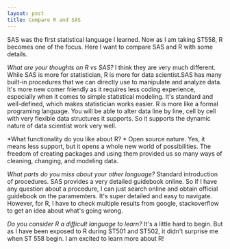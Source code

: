 ```yaml
---
layout: post
title: Compare R and SAS
---
```


SAS was the first statistical language I learned. Now as I am taking ST558, R becomes one of the focus. Here I want to compare SAS and R with some details.

*What are your thoughts on R vs SAS?* 
I think they are very much different. While SAS is more for statistician, R is more for data scientist.SAS has many built-in procedures that we can directly use to manipulate and analyze data. It's more new comer friendly as it requires less coding experience, especially when it comes to simple statistical modeling. It's standard and well-defined, which makes statistician works easier. R is more like a formal programing language. You will be able to alter data line by line, cell by cell with very flexible data structures it supports. So it supports the dynamic nature of data scientist work very well.


*What functionality do you like about R? *
Open source nature. Yes, it means less support, but it opens a whole new world of possibilities. The freedom of creating packages and using them provided us so many ways of cleaning, changing, and modeling data.

*What parts do you miss about your other language?* 
Standard introduction of procedures. SAS provides a very detailed guidebook online. So if I have any question about a procedure, I can just search online and obtain official guidebook on the paramemters. It's super detailed and easy to navigate. However, for R, I have to check multiple results from google, stackoverflow to get an idea about what's going wrong. 

*Do you consider R a difficult language to learn?*
It's a little hard to begin. But as I have been exposed to R during ST501 and ST502, it didn't surprise me when ST 558 begin. I am excited to learn more about R!

 
 
